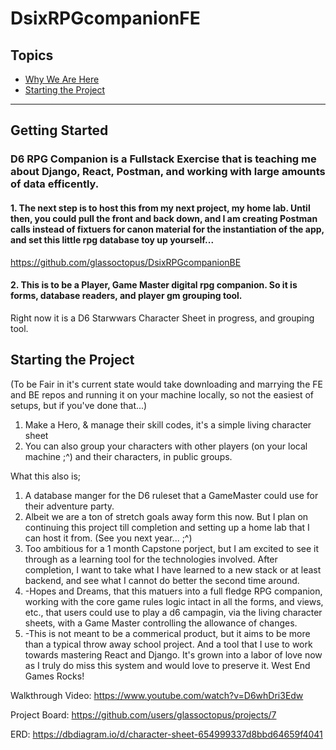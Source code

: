 # DsixRPGcompanionFE

## Topics
- [Why We Are Here](#getting-started)
- [Starting the Project](#starting-the-project)
___
## Getting Started
### D6 RPG Companion is a Fullstack Exercise that is teaching me about Django, React, Postman, and working with large amounts of data efficently. 
#### 1. The next step is to host this from my next project, my home lab. Until then, you could pull the front and back down, and I am creating Postman calls instead of fixtuers for canon material for the instantiation of the app, and set this little rpg database toy up yourself... 
https://github.com/glassoctopus/DsixRPGcompanionBE

#### 2. This is to be a Player, Game Master digital rpg companion. So it is forms, database readers, and player gm grouping tool. 
Right now it is a D6 Starwwars Character Sheet in progress, and grouping tool. 

## Starting the Project
(To be Fair in it's current state would take downloading and marrying the FE and BE repos and running it on your machine locally, so not the easiest of setups, but if you've done that...)
1. Make a Hero, & manage their skill codes, it's a simple living character sheet
2. You can also group your characters with other players (on your local machine ;^) and their characters, in public groups.  
   
What this also is;
1. A database manger for the D6 ruleset that a GameMaster could use for their adventure party.
2. Albeit we are a ton of stretch goals away form this now. But I plan on continuing this project till completion and setting up a home lab that I can host it from. (See you next year... ;^)
3. Too ambitious for a 1 month Capstone porject, but I am excited to see it through as a learning tool for the technologies involved. After completion, I want to take what I have learned to a new stack or at least backend, and see what I cannot do better the second time around.
4. -Hopes and Dreams, that this matuers into a full fledge RPG companion, working with the core game rules logic intact in all the forms, and views, etc., that users could use to play a d6 campagin, via the living character sheets, with a Game Master controlling the allowance of changes. 
5. -This is not meant to be a commerical product, but it aims to be more than a typical throw away school project. And a tool that I use to work towards mastering React and Django. It's grown into a labor of love now as I truly do miss this system and would love to preserve it. West End Games Rocks!

Walkthrough Video:
https://www.youtube.com/watch?v=D6whDri3Edw

Project Board:
https://github.com/users/glassoctopus/projects/7

ERD:
https://dbdiagram.io/d/character-sheet-654999337d8bbd64659f4041